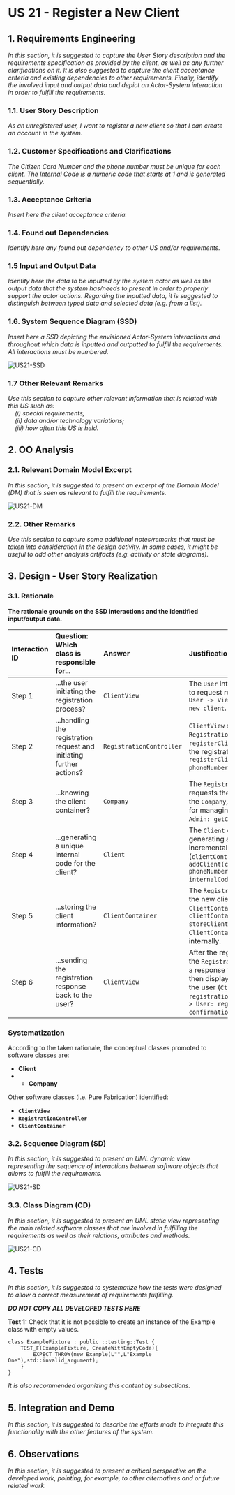 # US 21 - Register a New Client

## 1. Requirements Engineering

_In this section, it is suggested to capture the User Story description and the requirements specification as provided by the client, as well as any further clarifications on it. It is also suggested to capture the client acceptance criteria and existing dependencies to other requirements. Finally, identify the involved input and output data and depict an Actor-System interaction in order to fulfill the requirements._

### 1.1. User Story Description

_As an unregistered user, I want to register a new client so that I can create an account in the system._

### 1.2. Customer Specifications and Clarifications 

_The Citizen Card Number and the phone number must be unique for each client.
The Internal Code is a numeric code that starts at 1 and is generated sequentially._

### 1.3. Acceptance Criteria

_Insert here the client acceptance criteria._

### 1.4. Found out Dependencies

_Identify here any found out dependency to other US and/or requirements._

### 1.5 Input and Output Data

_Identity here the data to be inputted by the system actor as well as the output data that the system has/needs to present in order to properly support the actor actions. Regarding the inputted data, it is suggested to distinguish between typed data and selected data (e.g. from a list)._

### 1.6. System Sequence Diagram (SSD)

_Insert here a SSD depicting the envisioned Actor-System interactions and throughout which data is inputted and outputted to fulfill the requirements. All interactions must be numbered._

![US21-SSD](US21-SSD.svg)

### 1.7 Other Relevant Remarks

_Use this section to capture other relevant information that is related with this US such as:  
&nbsp; &nbsp; (i) special requirements;  
&nbsp; &nbsp; (ii) data and/or technology variations;  
&nbsp; &nbsp; (iii) how often this US is held._


## 2. OO Analysis

### 2.1. Relevant Domain Model Excerpt 

_In this section, it is suggested to present an excerpt of the Domain Model (DM) that is seen as relevant to fulfill the requirements._

![US21-DM](US21-DM.svg)

### 2.2. Other Remarks

_Use this section to capture some additional notes/remarks that must be taken into consideration in the design activity. In some cases, it might be useful to add other analysis artifacts (e.g. activity or state diagrams)._


## 3. Design - User Story Realization 

### 3.1. Rationale

**The rationale grounds on the SSD interactions and the identified input/output data.**

| Interaction ID | Question: Which class is responsible for...                          | Answer                   | Justification (with patterns)                                                                                                                                                                                                                 |
|:---------------|:---------------------------------------------------------------------|:-------------------------|:----------------------------------------------------------------------------------------------------------------------------------------------------------------------------------------------------------------------------------------------|
| Step 1| ...the user initiating the registration process?                     | `ClientView`             | The `User` interacts with `ClientView` to request registration, as shown by `User -> View: request to register new client`.                                                                                                                   |
| Step 2| ...handling the registration request and initiating further actions? | `RegistrationController` | `ClientView` calls `RegistrationController` with the `registerClient` method to process the registration (`View -> Ctrl: registerClient(citizenCardNumber, phoneNumber, name, email, TIF)`).                                                  |
| Step 3| ...knowing the client container?                                     | `Company`                | The `RegistrationController` requests the `clientContainer` from the `Company`, which is responsible for managing clients (`Ctrl -> Admin: getClientContainer()`).                                                                            |
| Step 4| ...generating a unique internal code for the client?                 | `Client`                 | The `Client` class is responsible for generating a unique internal code incrementally as it adds new clients (`clientContainer --> Client **: addClient(citizenCardNumber, phoneNumber, name, email, TIF, internalCode)`).                    |
| Step 5| ...storing the client information?                                   | `ClientContainer`        | The `RegistrationController` stores the new client data in `ClientContainer` using `Ctrl -> clientContainer: storeClient(...)`, and `ClientContainer` stores the data internally.                                                             |
| Step 6| ...sending the registration response back to the user?               | `ClientView`             | After the registration is confirmed, the `RegistrationController` sends a response to `ClientView`, which then displays the confirmation to the user (`Ctrl --> View: registration response` and `View --> User: registration confirmation`). |              

### Systematization ##

According to the taken rationale, the conceptual classes promoted to software classes are:

- **Client**
- - **Company**

Other software classes (i.e. Pure Fabrication) identified:

- **`ClientView`**
- **`RegistrationController`**
- **`ClientContainer`**

### 3.2. Sequence Diagram (SD)

_In this section, it is suggested to present an UML dynamic view representing the sequence of interactions between software objects that allows to fulfill the requirements._

![US21-SD](US21-SD.svg)

### 3.3. Class Diagram (CD)

_In this section, it is suggested to present an UML static view representing the main related software classes that are involved in fulfilling the requirements as well as their relations, attributes and methods._

![US21-CD](US21-CD.svg)


## 4. Tests 

_In this section, it is suggested to systematize how the tests were designed to allow a correct measurement of requirements fulfilling._

**_DO NOT COPY ALL DEVELOPED TESTS HERE_**

**Test 1:** Check that it is not possible to create an instance of the Example class with empty values. 

    class ExampleFixture : public ::testing::Test {
        TEST_F(ExampleFixture, CreateWithEmptyCode){
            EXPECT_THROW(new Example(L"",L"Example One"),std::invalid_argument);
        }
    }

_It is also recommended organizing this content by subsections._ 


## 5. Integration and Demo 

_In this section, it is suggested to describe the efforts made to integrate this functionality with the other features of the system._


## 6. Observations

_In this section, it is suggested to present a critical perspective on the developed work, pointing, for example, to other alternatives and or future related work._